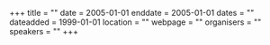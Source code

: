 +++
title = ""
date = 2005-01-01
enddate = 2005-01-01
dates = ""
dateadded = 1999-01-01
location = ""
webpage = ""
organisers = ""
speakers = ""
+++
